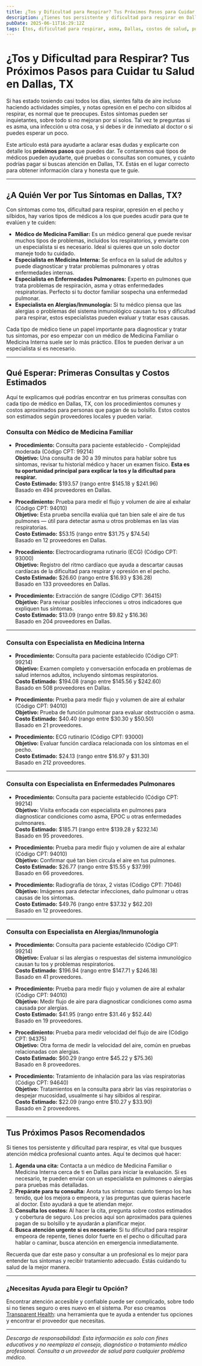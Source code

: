 ```yaml
---
title: ¿Tos y Dificultad para Respirar? Tus Próximos Pasos para Cuidar tu Salud en Dallas, TX  
description: ¿Tienes tos persistente y dificultad para respirar en Dallas, TX? Aprende a quién acudir, qué pruebas podrías necesitar y el costo estimado para que puedas tomar acción ya.  
pubDate: 2025-06-11T16:29:12Z  
tags: [tos, dificultad para respirar, asma, Dallas, costos de salud, pulmonar, medicina familiar, alergia, medicina interna]  
---
```


# ¿Tos y Dificultad para Respirar? Tus Próximos Pasos para Cuidar tu Salud en Dallas, TX

Si has estado tosiendo casi todos los días, sientes falta de aire incluso haciendo actividades simples, y notas opresión en el pecho con silbidos al respirar, es normal que te preocupes. Estos síntomas pueden ser inquietantes, sobre todo si no mejoran por sí solos. Tal vez te preguntas si es asma, una infección u otra cosa, y si debes ir de inmediato al doctor o si puedes esperar un poco.

Este artículo está para ayudarte a aclarar esas dudas y explicarte con detalle los **próximos pasos** que puedes dar. Te contaremos qué tipos de médicos pueden ayudarte, qué pruebas o consultas son comunes, y cuánto podrías pagar si buscas atención en Dallas, TX. Estás en el lugar correcto para obtener información clara y honesta que te guíe.

---

## ¿A Quién Ver por Tus Síntomas en Dallas, TX?

Con síntomas como tos, dificultad para respirar, opresión en el pecho y silbidos, hay varios tipos de médicos a los que puedes acudir para que te evalúen y te cuiden:

- **Médico de Medicina Familiar:** Es un médico general que puede revisar muchos tipos de problemas, incluidos los respiratorios, y enviarte con un especialista si es necesario. Ideal si quieres que un solo doctor maneje todo tu cuidado.
- **Especialista en Medicina Interna:** Se enfoca en la salud de adultos y puede diagnosticar y tratar problemas pulmonares y otras enfermedades internas.
- **Especialista en Enfermedades Pulmonares:** Experto en pulmones que trata problemas de respiración, asma y otras enfermedades respiratorias. Perfecto si tu doctor familiar sospecha una enfermedad pulmonar.
- **Especialista en Alergias/Inmunología:** Si tu médico piensa que las alergias o problemas del sistema inmunológico causan tu tos y dificultad para respirar, estos especialistas pueden evaluar y tratar esas causas.

Cada tipo de médico tiene un papel importante para diagnosticar y tratar tus síntomas, por eso empezar con un médico de Medicina Familiar o Medicina Interna suele ser lo más práctico. Ellos te pueden derivar a un especialista si es necesario.

---

## Qué Esperar: Primeras Consultas y Costos Estimados

Aquí te explicamos qué podrías encontrar en tus primeras consultas con cada tipo de médico en Dallas, TX, con los procedimientos comunes y costos aproximados para personas que pagan de su bolsillo. Estos costos son estimados según proveedores locales y pueden variar.

### Consulta con Médico de Medicina Familiar

- **Procedimiento:** Consulta para paciente establecido - Complejidad moderada (Código CPT: 99214)  
  **Objetivo:** Una consulta de 30 a 39 minutos para hablar sobre tus síntomas, revisar tu historial médico y hacer un examen físico. **Esta es tu oportunidad principal para explicar la tos y la dificultad para respirar.**  
  **Costo Estimado:** $193.57 (rango entre $145.18 y $241.96)  
  Basado en 494 proveedores en Dallas.

- **Procedimiento:** Prueba para medir el flujo y volumen de aire al exhalar (Código CPT: 94010)  
  **Objetivo:** Esta prueba sencilla evalúa qué tan bien sale el aire de tus pulmones — útil para detectar asma u otros problemas en las vías respiratorias.  
  **Costo Estimado:** $53.15 (rango entre $31.75 y $74.54)  
  Basado en 12 proveedores en Dallas.

- **Procedimiento:** Electrocardiograma rutinario (ECG) (Código CPT: 93000)  
  **Objetivo:** Registro del ritmo cardíaco que ayuda a descartar causas cardíacas de la dificultad para respirar y opresión en el pecho.  
  **Costo Estimado:** $26.60 (rango entre $16.93 y $36.28)  
  Basado en 133 proveedores en Dallas.

- **Procedimiento:** Extracción de sangre (Código CPT: 36415)  
  **Objetivo:** Para revisar posibles infecciones u otros indicadores que expliquen tus síntomas.  
  **Costo Estimado:** $13.09 (rango entre $9.82 y $16.36)  
  Basado en 204 proveedores en Dallas.

---

### Consulta con Especialista en Medicina Interna

- **Procedimiento:** Consulta para paciente establecido (Código CPT: 99214)  
  **Objetivo:** Examen completo y conversación enfocada en problemas de salud internos adultos, incluyendo síntomas respiratorios.  
  **Costo Estimado:** $194.08 (rango entre $145.56 y $242.60)  
  Basado en 508 proveedores en Dallas.

- **Procedimiento:** Prueba para medir flujo y volumen de aire al exhalar (Código CPT: 94010)  
  **Objetivo:** Prueba de función pulmonar para evaluar obstrucción o asma.  
  **Costo Estimado:** $40.40 (rango entre $30.30 y $50.50)  
  Basado en 21 proveedores.

- **Procedimiento:** ECG rutinario (Código CPT: 93000)  
  **Objetivo:** Evaluar función cardíaca relacionada con los síntomas en el pecho.  
  **Costo Estimado:** $24.13 (rango entre $16.97 y $31.30)  
  Basado en 212 proveedores.

---

### Consulta con Especialista en Enfermedades Pulmonares

- **Procedimiento:** Consulta para paciente establecido (Código CPT: 99214)  
  **Objetivo:** Visita enfocada con especialista en pulmones para diagnosticar condiciones como asma, EPOC u otras enfermedades pulmonares.  
  **Costo Estimado:** $185.71 (rango entre $139.28 y $232.14)  
  Basado en 95 proveedores.

- **Procedimiento:** Prueba para medir flujo y volumen de aire al exhalar (Código CPT: 94010)  
  **Objetivo:** Confirmar qué tan bien circula el aire en tus pulmones.  
  **Costo Estimado:** $26.77 (rango entre $15.55 y $37.99)  
  Basado en 66 proveedores.

- **Procedimiento:** Radiografía de tórax, 2 vistas (Código CPT: 71046)  
  **Objetivo:** Imágenes para detectar infecciones, daño pulmonar u otras causas de los síntomas.  
  **Costo Estimado:** $49.76 (rango entre $37.32 y $62.20)  
  Basado en 12 proveedores.

---

### Consulta con Especialista en Alergias/Inmunología

- **Procedimiento:** Consulta para paciente establecido (Código CPT: 99214)  
  **Objetivo:** Evaluar si las alergias o respuestas del sistema inmunológico causan tu tos y problemas respiratorios.  
  **Costo Estimado:** $196.94 (rango entre $147.71 y $246.18)  
  Basado en 41 proveedores.

- **Procedimiento:** Prueba para medir flujo y volumen de aire al exhalar (Código CPT: 94010)  
  **Objetivo:** Medir flujo de aire para diagnosticar condiciones como asma causada por alergias.  
  **Costo Estimado:** $41.95 (rango entre $31.46 y $52.44)  
  Basado en 19 proveedores.

- **Procedimiento:** Prueba para medir velocidad del flujo de aire (Código CPT: 94375)  
  **Objetivo:** Otra forma de medir la velocidad del aire, común en pruebas relacionadas con alergias.  
  **Costo Estimado:** $60.29 (rango entre $45.22 y $75.36)  
  Basado en 8 proveedores.

- **Procedimiento:** Tratamiento de inhalación para las vías respiratorias (Código CPT: 94640)  
  **Objetivo:** Tratamientos en la consulta para abrir las vías respiratorias o despejar mucosidad, usualmente si hay silbidos al respirar.  
  **Costo Estimado:** $22.09 (rango entre $10.27 y $33.90)  
  Basado en 2 proveedores.

---

## Tus Próximos Pasos Recomendados

Si tienes tos persistente y dificultad para respirar, es vital que busques atención médica profesional cuanto antes. Aquí te decimos qué hacer:

1. **Agenda una cita:** Contacta a un médico de Medicina Familiar o Medicina Interna cerca de ti en Dallas para iniciar la evaluación. Si es necesario, te pueden enviar con un especialista en pulmones o alergias para pruebas más detalladas.  
2. **Prepárate para tu consulta:** Anota tus síntomas: cuánto tiempo los has tenido, qué los mejora o empeora, y las preguntas que quieras hacerle al doctor. Esto ayudará a que te atiendan mejor.  
3. **Consulta los costos:** Al hacer la cita, pregunta sobre costos estimados y cobertura de seguro. Los precios aquí son aproximados para quienes pagan de su bolsillo y te ayudarán a planificar mejor.  
4. **Busca atención urgente si es necesario:** Si tu dificultad para respirar empeora de repente, tienes dolor fuerte en el pecho o dificultad para hablar o caminar, busca atención en emergencia inmediatamente.

Recuerda que dar este paso y consultar a un profesional es lo mejor para entender tus síntomas y recibir tratamiento adecuado. Estás cuidando tu salud de la mejor manera.

---

### ¿Necesitas Ayuda para Elegir tu Opción?

Encontrar atención accesible y confiable puede ser complicado, sobre todo si no tienes seguro o eres nuevo en el sistema. Por eso creamos [Transparent Health](https://transparenthealth.ai): una herramienta que te ayuda a entender tus opciones y encontrar el proveedor que necesitas.

---

*Descargo de responsabilidad: Esta información es solo con fines educativos y no reemplaza el consejo, diagnóstico o tratamiento médico profesional. Consulta a un proveedor de salud para cualquier problema médico.*
